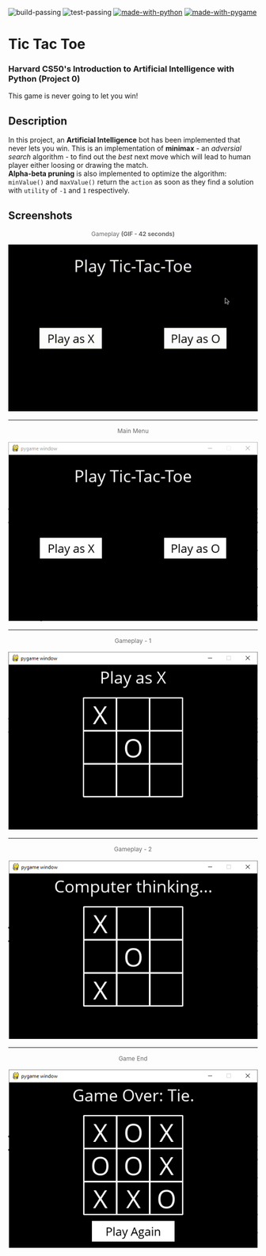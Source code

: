 ![build-passing](https://img.shields.io/badge/Build-passing-success?style=flat-square)
![test-passing](https://img.shields.io/badge/Tests-passing-success?style=flat-square)
[![made-with-python](https://img.shields.io/badge/Made%20with-Python-informational?style=flat-square)](https://www.python.org/)
[![made-with-pygame](https://img.shields.io/badge/Made%20With-Pygame-informational?style=flat-square)](https://www.pygame.org/)


# Tic Tac Toe
### Harvard CS50's Introduction to Artificial Intelligence with Python (Project 0)

This game is never going to let you win!

## Description
In this project, an **Artificial Intelligence** bot has been implemented that never lets you win. This is an implementation of **minimax** - an *adversial search* algorithm - to find out the *best* next move which will lead to human player either loosing or drawing the match.<br>
**Alpha-beta pruning** is also implemented to optimize the algorithm: `minValue()` and `maxValue()` return the `action` as soon as they find a solution with `utility` of  `-1` and `1` respectively.

## Screenshots
<p align="center" style="font-size:12px;color:dimgray;">Gameplay <strong>(GIF - 42 seconds)</strong></p>
<p align="center">
    <img src="assets/gameplay.gif" alt="Gameplay"/>
</p>
<hr>
<p align="center" style="font-size:12px;color:dimgray">Main Menu</p>
<p align="center">
    <img src="assets/main-menu.png" alt="Main Menu"/>
</p>
<hr>
<p align="center" style="font-size:12px;color:dimgray">Gameplay - 1</p>
<p align="center">
    <img src="assets/gameplay-1.png" alt="gameplay one"/>
</p>
<hr>
<p align="center" style="font-size:12px;color:dimgray">Gameplay - 2</p>
<p align="center">
    <img src="assets/gameplay-2.png" alt="gameplay two"/>
</p>
<hr>
<p align="center" style="font-size:12px;color:dimgray">Game End</p>
<p align="center">
    <img src="assets/endgame.png" alt="end game"/>
</p>
